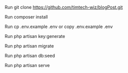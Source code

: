  Run git clone https://github.com/timtech-wiz/blogPost.git

Run composer install

Run cp .env.example .env or copy .env.example .env

Run php artisan key:generate

Run php artisan migrate

Run php artisan db:seed

Run php artisan serve
